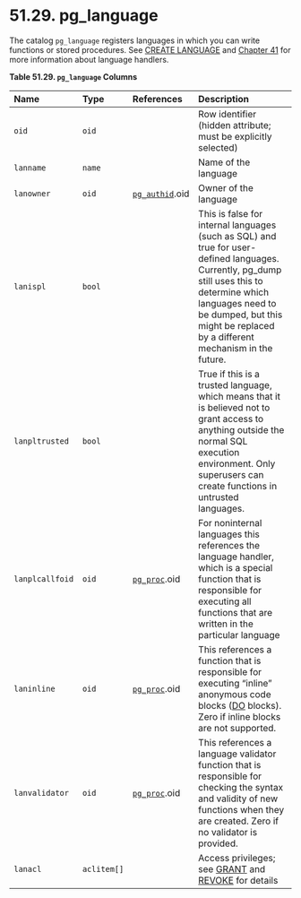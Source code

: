 # 51.29. pg\_language

The catalog `pg_language` registers languages in which you can write functions or stored procedures. See [CREATE LANGUAGE](https://www.postgresql.org/docs/10/static/sql-createlanguage.html) and [Chapter 41](https://www.postgresql.org/docs/10/static/xplang.html) for more information about language handlers.

**Table 51.29. `pg_language` Columns**

| Name | Type | References | Description |
| :--- | :--- | :--- | :--- |
| `oid` | `oid` |   | Row identifier \(hidden attribute; must be explicitly selected\) |
| `lanname` | `name` |   | Name of the language |
| `lanowner` | `oid` | [`pg_authid`](https://www.postgresql.org/docs/10/static/catalog-pg-authid.html).oid | Owner of the language |
| `lanispl` | `bool` |   | This is false for internal languages \(such as SQL\) and true for user-defined languages. Currently, pg\_dump still uses this to determine which languages need to be dumped, but this might be replaced by a different mechanism in the future. |
| `lanpltrusted` | `bool` |   | True if this is a trusted language, which means that it is believed not to grant access to anything outside the normal SQL execution environment. Only superusers can create functions in untrusted languages. |
| `lanplcallfoid` | `oid` | [`pg_proc`](https://www.postgresql.org/docs/10/static/catalog-pg-proc.html).oid | For noninternal languages this references the language handler, which is a special function that is responsible for executing all functions that are written in the particular language |
| `laninline` | `oid` | [`pg_proc`](https://www.postgresql.org/docs/10/static/catalog-pg-proc.html).oid | This references a function that is responsible for executing “inline” anonymous code blocks \([DO](https://www.postgresql.org/docs/10/static/sql-do.html) blocks\). Zero if inline blocks are not supported. |
| `lanvalidator` | `oid` | [`pg_proc`](https://www.postgresql.org/docs/10/static/catalog-pg-proc.html).oid | This references a language validator function that is responsible for checking the syntax and validity of new functions when they are created. Zero if no validator is provided. |
| `lanacl` | `aclitem[]` |   | Access privileges; see [GRANT](https://www.postgresql.org/docs/10/static/sql-grant.html) and [REVOKE](https://www.postgresql.org/docs/10/static/sql-revoke.html) for details |

